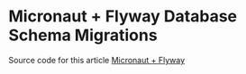 # Micronaut + Flyway Database Schema Migrations 
Source code for this article [Micronaut + Flyway](https://mkyong.com/micronaut/micronaut-flyway-database-schema-migrations/) 

